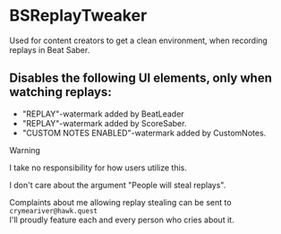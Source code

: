 # BSReplayTweaker
Used for content creators to get a clean environment, when recording replays in Beat Saber.

## Disables the following UI elements, only when watching replays:
- "REPLAY"-watermark added by BeatLeader
- "REPLAY"-watermark added by ScoreSaber.
- "CUSTOM NOTES ENABLED"-watermark added by CustomNotes.

> [!WARNING]
> I take no responsibility for how users utilize this.
>    
> I don't care about the argument "People will steal replays".
>
> Complaints about me allowing replay stealing can be sent to `crymeariver@hawk.quest`  
> I'll proudly feature each and every person who cries about it.
